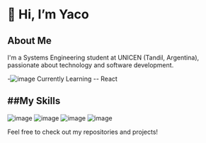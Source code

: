 # 👋 Hi, I’m Yaco

## About Me

I'm a Systems Engineering student at UNICEN (Tandil, Argentina), passionate about technology and software development.

-![image](https://github.com/user-attachments/assets/5ee85b5b-55aa-4f14-b4d9-da72d9f66732) Currently Learning
-- React

##My Skills
---
![image](https://github.com/user-attachments/assets/e9af7910-9fcd-45c9-8d27-feec2b1e99d8) ![image](https://github.com/user-attachments/assets/2163640c-5e38-41b0-8641-1e2e2e541da2) ![image](https://github.com/user-attachments/assets/993556aa-7a26-49db-99db-fe264d9f0ca0) ![image](https://github.com/user-attachments/assets/8be6791f-a39e-46b8-a6a8-b3521e490e18)



Feel free to check out my repositories and projects!

<!---
Yaco10/Yaco10 is a ✨ special ✨ repository because its `README.md` (this file) appears on your GitHub profile.
You can click the Preview link to take a look at your changes.
--->

